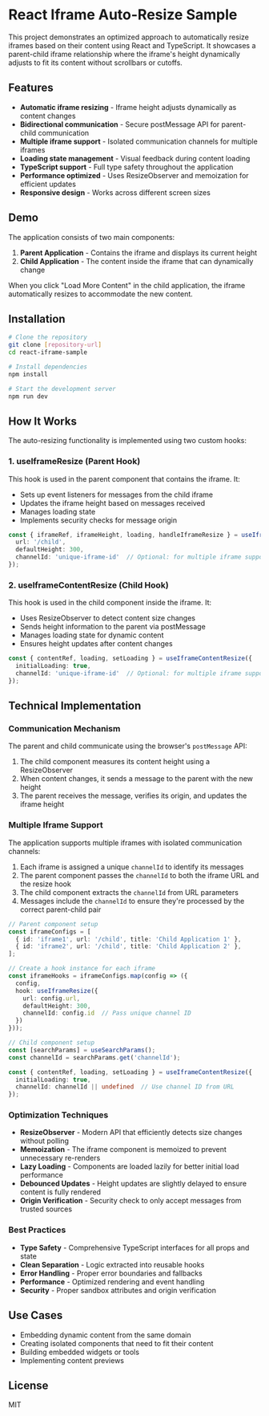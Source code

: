 # React Iframe Auto-Resize Sample

This project demonstrates an optimized approach to automatically resize iframes based on their content using React and TypeScript. It showcases a parent-child iframe relationship where the iframe's height dynamically adjusts to fit its content without scrollbars or cutoffs.

## Features

- **Automatic iframe resizing** - Iframe height adjusts dynamically as content changes
- **Bidirectional communication** - Secure postMessage API for parent-child communication
- **Multiple iframe support** - Isolated communication channels for multiple iframes
- **Loading state management** - Visual feedback during content loading
- **TypeScript support** - Full type safety throughout the application
- **Performance optimized** - Uses ResizeObserver and memoization for efficient updates
- **Responsive design** - Works across different screen sizes

## Demo

The application consists of two main components:

1. **Parent Application** - Contains the iframe and displays its current height
2. **Child Application** - The content inside the iframe that can dynamically change

When you click "Load More Content" in the child application, the iframe automatically resizes to accommodate the new content.

## Installation

```bash
# Clone the repository
git clone [repository-url]
cd react-iframe-sample

# Install dependencies
npm install

# Start the development server
npm run dev
```

## How It Works

The auto-resizing functionality is implemented using two custom hooks:

### 1. useIframeResize (Parent Hook)

This hook is used in the parent component that contains the iframe. It:

- Sets up event listeners for messages from the child iframe
- Updates the iframe height based on messages received
- Manages loading state
- Implements security checks for message origin

```typescript
const { iframeRef, iframeHeight, loading, handleIframeResize } = useIframeResize({
  url: '/child',
  defaultHeight: 300,
  channelId: 'unique-iframe-id'  // Optional: for multiple iframe support
});
```

### 2. useIframeContentResize (Child Hook)

This hook is used in the child component inside the iframe. It:

- Uses ResizeObserver to detect content size changes
- Sends height information to the parent via postMessage
- Manages loading state for dynamic content
- Ensures height updates after content changes

```typescript
const { contentRef, loading, setLoading } = useIframeContentResize({
  initialLoading: true,
  channelId: 'unique-iframe-id'  // Optional: for multiple iframe support
});
```

## Technical Implementation

### Communication Mechanism

The parent and child communicate using the browser's `postMessage` API:

1. The child component measures its content height using a ResizeObserver
2. When content changes, it sends a message to the parent with the new height
3. The parent receives the message, verifies its origin, and updates the iframe height

### Multiple Iframe Support

The application supports multiple iframes with isolated communication channels:

1. Each iframe is assigned a unique `channelId` to identify its messages
2. The parent component passes the `channelId` to both the iframe URL and the resize hook
3. The child component extracts the `channelId` from URL parameters
4. Messages include the `channelId` to ensure they're processed by the correct parent-child pair

```typescript
// Parent component setup
const iframeConfigs = [
  { id: 'iframe1', url: '/child', title: 'Child Application 1' },
  { id: 'iframe2', url: '/child', title: 'Child Application 2' },
];

// Create a hook instance for each iframe
const iframeHooks = iframeConfigs.map(config => ({
  config,
  hook: useIframeResize({
    url: config.url,
    defaultHeight: 300,
    channelId: config.id  // Pass unique channel ID
  })
}));
```

```typescript
// Child component setup
const [searchParams] = useSearchParams();
const channelId = searchParams.get('channelId');

const { contentRef, loading, setLoading } = useIframeContentResize({
  initialLoading: true,
  channelId: channelId || undefined  // Use channel ID from URL
});
```

### Optimization Techniques

- **ResizeObserver** - Modern API that efficiently detects size changes without polling
- **Memoization** - The iframe component is memoized to prevent unnecessary re-renders
- **Lazy Loading** - Components are loaded lazily for better initial load performance
- **Debounced Updates** - Height updates are slightly delayed to ensure content is fully rendered
- **Origin Verification** - Security check to only accept messages from trusted sources

### Best Practices

- **Type Safety** - Comprehensive TypeScript interfaces for all props and state
- **Clean Separation** - Logic extracted into reusable hooks
- **Error Handling** - Proper error boundaries and fallbacks
- **Performance** - Optimized rendering and event handling
- **Security** - Proper sandbox attributes and origin verification

## Use Cases

- Embedding dynamic content from the same domain
- Creating isolated components that need to fit their content
- Building embedded widgets or tools
- Implementing content previews

## License

MIT
